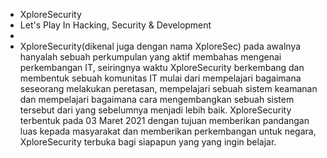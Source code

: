 - XploreSecurity
- Let's Play In Hacking, Security & Development
-
- XploreSecurity(dikenal juga dengan nama XploreSec) pada awalnya hanyalah sebuah perkumpulan yang aktif membahas mengenai perkembangan IT, seiringnya waktu XploreSecurity berkembang dan membentuk sebuah komunitas IT mulai dari mempelajari bagaimana seseorang melakukan peretasan, mempelajari sebuah sistem keamanan dan mempelajari bagaimana cara mengembangkan sebuah sistem tersebut dari yang sebelumnya menjadi lebih baik.
XploreSecurity terbentuk pada 03 Maret 2021 dengan tujuan memberikan pandangan luas kepada masyarakat dan memberikan perkembangan untuk negara, XploreSecurity terbuka bagi siapapun yang yang ingin belajar.

<!---
XploreSecurity/XploreSecurity is a ✨ special ✨ repository because its `README.md` (this file) appears on your GitHub profile.
You can click the Preview link to take a look at your changes.
--->
